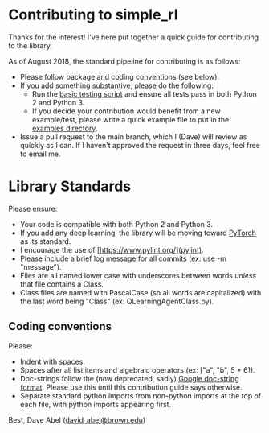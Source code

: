 # Contributing to simple_rl

Thanks for the interest! I've here put together a quick guide for contributing to the library.

As of August 2018, the standard pipeline for contributing is as follows:
  * Please follow package and coding conventions (see below).
  * If you add something substantive, please do the following:
    * Run the [basic testing script](https://github.com/david-abel/simple_rl/blob/master/tests/basic_test.py) and ensure all tests pass in both Python 2 and Python 3.
    * If you decide your contribution would benefit from a new example/test, please write a quick example file to put in the [examples directory](https://github.com/david-abel/simple_rl/tree/master/examples).
  * Issue a pull request to the main branch, which I (Dave) will review as quickly as I can. If I haven't approved the request in three days, feel free to email me.

# Library Standards

Please ensure:
  * Your code is compatible with both Python 2 and Python 3.
  * If you add any deep learning, the library will be moving toward [PyTorch](https://pytorch.org/) as its standard.
  * I encourage the use of [https://www.pylint.org/](pylint).
  * Please include a brief log message for all commits (ex: use -m "message").
  * Files are all named lower case with underscores between words *unless* that file contains a Class.
  * Class files are named with PascalCase (so all words are capitalized) with the last word being "Class" (ex: QLearningAgentClass.py).

## Coding conventions

Please:
  * Indent with spaces.
  * Spaces after all list items and algebraic operators (ex: ["a", "b", 5 + 6]).
  * Doc-strings follow the (now deprecated, sadly) [Google doc-string format](https://google.github.io/styleguide/pyguide.html#Comments). Please use this until this contribution guide says otherwise.
  * Separate standard python imports from non-python imports at the top of each file, with python imports appearing first.

Best,
Dave Abel (david_abel@brown.edu)
